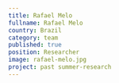 ```yaml
---
title: Rafael Melo
fullname: Rafael Melo
country: Brazil
category: team
published: true
position: Researcher
image: rafael-melo.jpg
project: past summer-research
---
```

